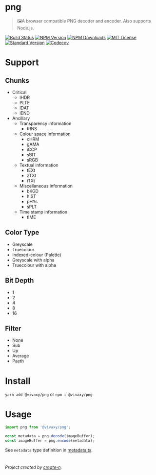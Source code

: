 # png

> 🖼A browser compatible PNG decoder and encoder.
> Also supports Node.js.

[![Build Status][travis-image]][travis-url]
[![NPM Version][npm-version-image]][npm-url]
[![NPM Downloads][npm-downloads-image]][npm-url]
[![MIT License][license-image]][license-url]
[![Standard Version][standard-version-image]][standard-version-url]
[![Codecov][codecov-image]][codecov-url]

# Support

## Chunks

- Critical
  - IHDR
  - PLTE
  - IDAT
  - IEND
- Ancillary
  - Transparency information
    - tRNS
  - Colour space information
    - cHRM
    - gAMA
    - iCCP
    - sBIT
    - sRGB
  - Textual information
    - tEXt
    - zTXt
    - iTXt
  - Miscellaneous information
    - bKGD
    - hIST
    - pHYs
    - sPLT
  - Time stamp information
    - tIME

## Color Type

- Greyscale
- Truecolour
- Indexed-colour (Palette)
- Greyscale with alpha
- Truecolour with alpha

## Bit Depth

- 1
- 2
- 4
- 8
- 16

## Filter

- None
- Sub
- Up
- Average
- Paeth

# Install

`yarn add @vivaxy/png` or `npm i @vivaxy/png`

# Usage

```js
import png from '@vivaxy/png';

const metadata = png.decode(imageBuffer);
const imageBuffer = png.encode(metadata);
```

See `metadata` type definition in [metadata.ts](src/helpers/metadata.ts).

#

_Project created by [create-n](https://github.com/vivaxy/create-n)._

[travis-image]: https://img.shields.io/travis/vivaxy/png.svg?style=flat-square
[travis-url]: https://travis-ci.org/vivaxy/png
[npm-version-image]: https://img.shields.io/npm/v/@vivaxy/png.svg?style=flat-square
[npm-url]: https://www.npmjs.com/package/@vivaxy/png
[npm-downloads-image]: https://img.shields.io/npm/dt/@vivaxy/png.svg?style=flat-square
[license-image]: https://img.shields.io/npm/l/@vivaxy/png.svg?style=flat-square
[license-url]: LICENSE
[standard-version-image]: https://img.shields.io/badge/release-standard%20version-brightgreen.svg?style=flat-square
[standard-version-url]: https://github.com/conventional-changelog/standard-version
[codecov-image]: https://img.shields.io/codecov/c/github/vivaxy/png.svg?style=flat-square
[codecov-url]: https://codecov.io/gh/vivaxy/png
